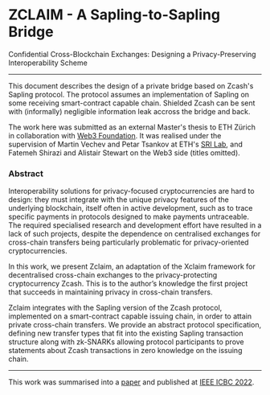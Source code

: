 # ZCLAIM - A Sapling-to-Sapling Bridge

Confidential Cross-Blockchain Exchanges: Designing a Privacy-Preserving Interoperability Scheme

---

This document describes the design of a private bridge based on Zcash's Sapling protocol. The protocol assumes an implementation of Sapling on some receiving smart-contract capable chain. Shielded Zcash can be sent with (informally) negligible information leak accross the bridge and back.

The work here was submitted as an external Master's thesis to ETH Zürich in collaboration with [Web3 Foundation](https://web3.foundation/). It was realised under the supervision of Martin Vechev and Petar Tsankov at ETH's [SRI Lab](https://www.sri.inf.ethz.ch/), and Fatemeh Shirazi and Alistair Stewart on the Web3 side (titles omitted).


### Abstract

Interoperability solutions for privacy-focused cryptocurrencies are hard to design: they must integrate with the unique privacy features of the underlying blockchain, itself often in active development, such as to trace specific payments in protocols designed to make payments untraceable. The required specialised research and development effort have resulted in a lack of such projects, despite the dependence on centralised exchanges for cross-chain transfers being particularly problematic for privacy-oriented cryptocurrencies.

In this work, we present Zclaim, an adaptation of the Xclaim framework for decentralised cross-chain exchanges to the privacy-protecting cryptocurrency Zcash. This is to the author’s knowledge the first project that succeeds in maintaining privacy in cross-chain transfers.

Zclaim integrates with the Sapling version of the Zcash protocol, implemented on a smart-contract capable issuing chain, in order to attain private cross-chain transfers. We provide an abstract protocol specification, defining new transfer types that fit into the existing Sapling transaction structure along with zk-SNARKs allowing protocol participants to prove statements about Zcash transactions in zero knowledge on the
issuing chain.

---

This work was summarised into a [paper](https://arxiv.org/abs/2204.10611) and published at [IEEE ICBC 2022](https://icbc2022.ieee-icbc.org/).
